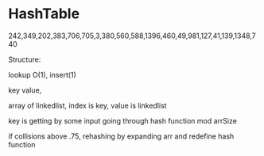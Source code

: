 # HashTable

242,349,202,383,706,705,3,380,560,588,1396,460,49,981,127,41,139,1348,740



Structure: 

lookup O\(1\), insert\(1\)

key value,

array of linkedlist, index is key, value is linkedlist



key is getting by some input going through hash function mod arrSize

if collisions above .75, rehashing by expanding arr and redefine hash function



